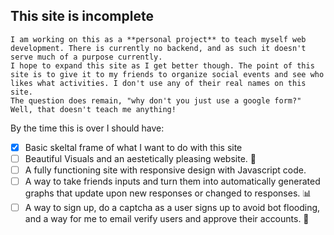 ## This site is incomplete


```
I am working on this as a **personal project** to teach myself web development. There is currently no backend, and as such it doesn't serve much of a purpose currently.
I hope to expand this site as I get better though. The point of this site is to give it to my friends to organize social events and see who likes what activities. I don't use any of their real names on this site.
The question does remain, "why don't you just use a google form?" Well, that doesn't teach me anything!
```

By the time this is over I should have:

- [x] Basic skeltal frame of what I want to do with this site
- [ ] Beautiful Visuals and an aestetically pleasing website. 🌸
- [ ] A fully functioning site with responsive design with Javascript code.
- [ ] A way to take friends inputs and turn them into automatically generated graphs that update upon new responses or changed to responses. :bar_chart:
- [ ] A way to sign up, do a captcha as a user signs up to avoid bot flooding, and a way for me to email verify users and approve their accounts. 📩
